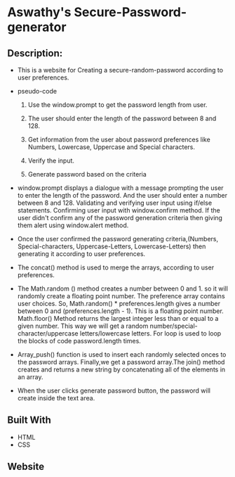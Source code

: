 # Aswathy's Secure-Password-generator
## Description:
* This is a website for Creating a secure-random-password according to user preferences.
* pseudo-code
   1. Use the window.prompt to get the password length from user.

   2. The user should enter the length of the password between 8 and 128.

   3. Get information from the user about password preferences like Numbers,
    Lowercase, Uppercase and Special characters.
   4. Verify the input.

   5. Generate password based on the criteria

* window.prompt displays a dialogue with a message prompting the user to enter the length of the password. And the user should enter a number between 8 and 128. Validating and verifying user input using if/else statements. Confirming user input with window.confirm method. If the user didn't confirm any of the password generation criteria then giving them alert using window.alert method.
* Once the user confirmed the password generating criteria,(Numbers, Special-characters, Uppercase-Letters, Lowercase-Letters) then generating it according to user preferences.
* The concat() method is used to merge the arrays, according to user preferences.
* The Math.random () method creates a number between 0 and 1. so it will randomly create a floating point number. The preference array contains user choices. So, Math.random() * preferences.length gives a number between 0 and (preferences.length - 1). This is a floating point number. Math.floor() Method returns the largest integer less than or equal to a given number. This way we will get a random number/special-character/uppercase letters/lowercase letters.
For loop is used to loop the blocks of code password.length times.
* Array_push() function is used to insert each randomly selected onces to the password arrays. Finally,we get a password array.The join() method creates and returns a new string by concatenating all of the elements in an array.
* When the user clicks generate password button, the password will create inside the text area.
 ## Built With
* HTML
* CSS
## Website
